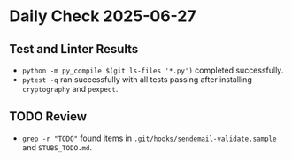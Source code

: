 # Daily Check 2025-06-27

## Test and Linter Results
- `python -m py_compile $(git ls-files '*.py')` completed successfully.
- `pytest -q` ran successfully with all tests passing after installing `cryptography` and `pexpect`.

## TODO Review
- `grep -r "TODO"` found items in `.git/hooks/sendemail-validate.sample` and `STUBS_TODO.md`.
